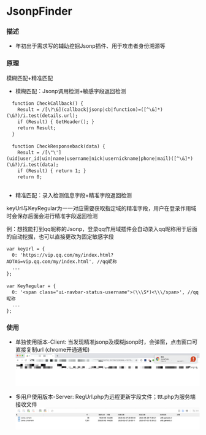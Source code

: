 # JsonpFinder

### 描述
- 年初出于需求写的辅助挖掘Jsonp插件、用于攻击者身份溯源等

### 原理
模糊匹配+精准匹配
- 模糊匹配：Jsonp调用检测+敏感字段返回检测
```
  function CheckCallback() {
    Result = /[\?\&](callback|jsonp|cb|function)=([^\&]*)(\&?)/i.test(details.url);
    if (Result) { GetHeader(); }
    return Result;
  }

  function CheckResponseback(data) {
    Result = /[\"\'](uid|user_id|uin|name|username|nick|usernickname|phone|mail)([^\&]*)(\&?)/i.test(data);
    if (Result) { return 1; }
    return 0;
    
```

- 精准匹配：录入检测信息字段+精准字段返回检测

keyUrl与KeyRegular为一一对应需要获取指定域的精准字段，用户在登录作用域时会保存后面会进行精准字段返回检测

例：想找能打到qq昵称的Jsonp，登录qq作用域插件会自动录入qq昵称用于后面的自动挖掘，也可以直接更改为固定敏感字段
```
var keyUrl = {
  0: 'https://vip.qq.com/my/index.html?ADTAG=vip.qq.com/my/index.html', //qq昵称
  ...
};

var KeyRegular = {
  0: '<span class="ui-navbar-status-username">(\\\S*)<\\\/span>', //qq昵称
  ...
};
```

### 使用
- 单独使用版本-Client: 
当发现精准jsonp及模糊jsonp时，会弹窗，点击窗口可直接复制url (chrome开通通知)
![1](PIC/pic1.png)

- 多用户使用版本-Server: 
RegUrl.php为远程更新字段文件；ttt.php为服务端接收文件
![2](PIC/pic2.png)

